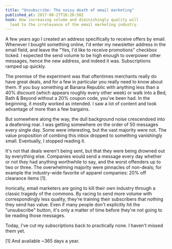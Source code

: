 ```yaml
---
title: "Unsubscribe: The noisy death of email marketing"
published_at: 2017-08-27T16:26:50Z
hook: How increasing volume and diminishingly quality will
  lead to the irrelevance of the email marketing industry.
---
```


A few years ago I created an address specifically to
receive offers by email. Whenever I bought something
online, I'd enter my newsletter address in the email field,
and leave the "Yes, I'd like to receive promotions"
checkbox ticked. I expected the send volume to be high
enough to overpower other messages, hence the new address,
and indeed it was. Subscriptions ramped up quickly.

The premise of the experiment was that oftentimes merchants
really do have great deals, and for a few in particular you
really need to know about them. If you buy something at
Banana Republic with anything less than a 40% discount
(which appears roughly every other week) or walk into a
Bed, Bath & Beyond without a 20% coupon code, you've been
had. In the beginning, it mostly worked as intended. I saw
a lot of content and took advantage of more than a few
bargains.

But somewhere along the way, the dull background noise
crescendoed into a deafening roar. I was getting somewhere
on the order of 50 messages every single day. Some were
interesting, but the vast majority were not. The value
proposition of combing this inbox dropped to something
vanishingly small. Eventually, I stopped reading it.

It's not that deals weren't being sent, but that they were
being drowned out by everything else. Companies would send
a message every day whether or not they had anything
worthwhile to say, and the worst offenders up to two or
three. The overwhelming majority were pinnacles of
non-deals; for example the industry-wide favorite of
apparel companies: 20% off clearance items [1].

Ironically, email marketers are going to kill their own
industry through a classic tragedy of the commons. By
racing to send more volume with correspondingly less
quality, they're training their subscribers that nothing
they send has value. Even if many people don't explicitly
hit the "unsubscribe" button, it's only a matter of time
before they're not going to be reading those messages.

Today, I've cut my subscriptions back to practically none.
I haven't missed them yet.

[1] And available ~365 days a year.
